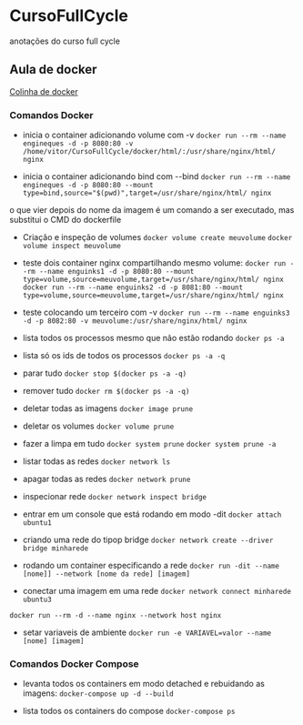 # CursoFullCycle
anotações do curso full cycle

## Aula de docker

[Colinha de docker ](https://www.digitalocean.com/community/tutorials/how-to-remove-docker-images-containers-and-volumes)

### Comandos Docker

- inicia o container adicionando volume com -v
`docker run --rm --name engineques -d -p 8080:80 -v /home/vitor/CursoFullCycle/docker/html/:/usr/share/nginx/html/ nginx`

- inicia o container adicionando bind com --bind
`docker run --rm --name engineques -d -p 8080:80 --mount type=bind,source="$(pwd)",target=/usr/share/nginx/html/ nginx`


o que vier depois do nome da imagem é um comando a ser executado, mas substitui o CMD do dockerfile


- Criação e inspeção de volumes
`docker volume create meuvolume`
`docker volume inspect meuvolume`

- teste dois container nginx compartilhando mesmo volume:
`docker run --rm --name enguinks1 -d -p 8080:80 --mount type=volume,source=meuvolume,target=/usr/share/nginx/html/ nginx`
`docker run --rm --name enguinks2 -d -p 8081:80 --mount type=volume,source=meuvolume,target=/usr/share/nginx/html/ nginx`

- teste colocando um terceiro com -v
`docker run --rm --name enguinks3 -d -p 8082:80 -v meuvolume:/usr/share/nginx/html/ nginx`


- lista todos os processos mesmo que não estão rodando
`docker ps -a`

- lista só os ids de todos os processos
`docker ps -a -q`

- parar tudo
`docker stop $(docker ps -a -q)`

- remover tudo
`docker rm $(docker ps -a -q)`

- deletar todas as imagens
`docker image prune`

- deletar os volumes
`docker volume prune`

- fazer a limpa em tudo
`docker system prune`
`docker system prune -a`

- listar todas as redes
`docker network ls`

- apagar todas as redes
`docker network prune`

- inspecionar rede
`docker network inspect bridge`

- entrar em um console que está rodando em modo -dit
`docker attach ubuntu1`

- criando uma rede do tipop bridge
`docker network create --driver bridge minharede`

- rodando um container especificando a rede
`docker run -dit --name [nome]] --network [nome da rede] [imagem]`

- conectar uma imagem em uma rede
`docker network connect minharede ubuntu3`

`docker run --rm -d --name nginx --network host nginx`


- setar variaveis de ambiente
`docker run -e VARIAVEL=valor --name [nome] [imagem]`

### Comandos Docker Compose

- levanta todos os containers em modo detached e rebuidando as imagens:
`docker-compose up -d --build`

- lista todos os containers do compose
`docker-compose ps`


